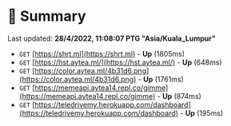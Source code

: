 # 📖 Summary
Last updated: **28/4/2022, 11:08:07 PTG "Asia/Kuala_Lumpur"**

- `GET` [https://shrt.ml](https://shrt.ml) - **Up** (1805ms)
- `GET` [https://hst.aytea.ml/](https://hst.aytea.ml/) - **Up** (648ms)
- `GET` [https://color.aytea.ml/4b31d6.png](https://color.aytea.ml/4b31d6.png) - **Up** (1761ms)
- `GET` [https://memeapi.aytea14.repl.co/gimme](https://memeapi.aytea14.repl.co/gimme) - **Up** (874ms)
- `GET` [https://teledrivemy.herokuapp.com/dashboard](https://teledrivemy.herokuapp.com/dashboard) - **Up** (195ms)
